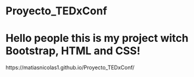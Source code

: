 # Proyecto_TEDxConf

<h1>Hello people this is my project witch Bootstrap, HTML and CSS!</h1>
https://matiasnicolas1.github.io/Proyecto_TEDxConf/
